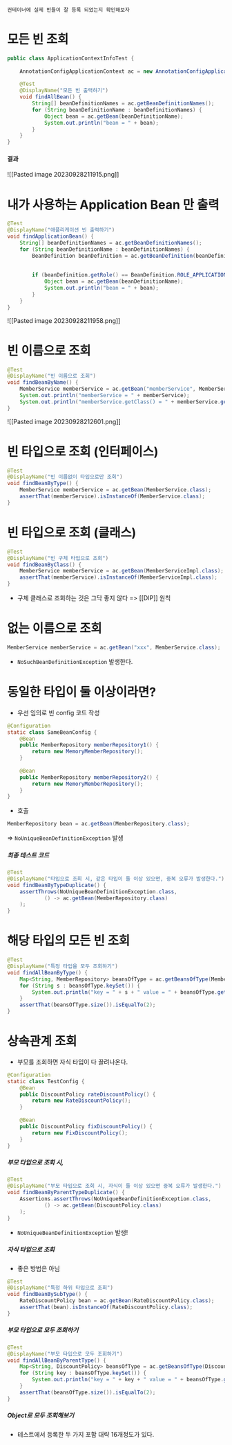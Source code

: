 	컨테이너에 실제 빈들이 잘 등록 되었는지 확인해보자

# 모든 빈 조회
```java
public class ApplicationContextInfoTest {  
  
    AnnotationConfigApplicationContext ac = new AnnotationConfigApplicationContext(AppConfig.class);  
  
    @Test  
    @DisplayName("모든 빈 출력하기")  
    void findAllBean() {  
        String[] beanDefinitionNames = ac.getBeanDefinitionNames();  
        for (String beanDefinitionName : beanDefinitionNames) {  
            Object bean = ac.getBean(beanDefinitionName);  
            System.out.println("bean = " + bean);  
        }  
    }  
}
```

#### 결과
![[Pasted image 20230928211915.png]]

# 내가 사용하는 Application Bean 만 출력
```java
@Test  
@DisplayName("애플리케이션 빈 출력하기")  
void findApplicationBean() {  
    String[] beanDefinitionNames = ac.getBeanDefinitionNames();  
    for (String beanDefinitionName : beanDefinitionNames) {  
        BeanDefinition beanDefinition = ac.getBeanDefinition(beanDefinitionName);  
  
  
        if (beanDefinition.getRole() == BeanDefinition.ROLE_APPLICATION) {  
            Object bean = ac.getBean(beanDefinitionName);  
            System.out.println("bean = " + bean);  
        }  
    }  
}
```
![[Pasted image 20230928211958.png]]

# 빈 이름으로 조회
```java
@Test  
@DisplayName("빈 이름으로 조회")  
void findBeanByName() {  
    MemberService memberService = ac.getBean("memberService", MemberService.class);  
    System.out.println("memberService = " + memberService);  
    System.out.println("memberService.getClass() = " + memberService.getClass());  
}
```
![[Pasted image 20230928212601.png]]

# 빈 타입으로 조회 (인터페이스)
```java
@Test  
@DisplayName("빈 이름없이 타입으로만 조회")  
void findBeanByType() {  
    MemberService memberService = ac.getBean(MemberService.class);  
    assertThat(memberService).isInstanceOf(MemberService.class);  
}
```

# 빈 타입으로 조회 (클래스)
```java
@Test  
@DisplayName("빈 구체 타입으로 조회")  
void findBeanByClass() {  
    MemberService memberService = ac.getBean(MemberServiceImpl.class);  
    assertThat(memberService).isInstanceOf(MemberServiceImpl.class);  
}
```
- 구체 클래스로 조회하는 것은 그닥 좋지 않다 => [[DIP]] 원칙

# 없는 이름으로 조회
```java
MemberService memberService = ac.getBean("xxx", MemberService.class);
```
- `NoSuchBeanDefinitionException` 발생한다.

# 동일한 타입이 둘 이상이라면?
- 우선 임의로 빈 config 코드 작성
```java
@Configuration  
static class SameBeanConfig {  
    @Bean  
    public MemberRepository memberRepository1() {  
        return new MemoryMemberRepository();  
    }  
  
    @Bean  
    public MemberRepository memberRepository2() {  
        return new MemoryMemberRepository();  
    }  
}
```
- 호출
```java
MemberRepository bean = ac.getBean(MemberRepository.class);
```
=> `NoUniqueBeanDefinitionException` 발생

##### 최종 테스트 코드
```java
@Test  
@DisplayName("타입으로 조회 시, 같은 타입이 둘 이상 있으면, 중복 오류가 발생한다.")  
void findBeanByTypeDuplicate() {  
    assertThrows(NoUniqueBeanDefinitionException.class,  
            () -> ac.getBean(MemberRepository.class)  
    );  
}
```

# 해당 타입의 모든 빈 조회
```java
@Test  
@DisplayName("특정 타입을 모두 조회하기")  
void findAllBeanByType() {  
    Map<String, MemberRepository> beansOfType = ac.getBeansOfType(MemberRepository.class);  
    for (String s : beansOfType.keySet()) {  
        System.out.println("key = " + s + " value = " + beansOfType.get(s));  
    }  
    assertThat(beansOfType.size()).isEqualTo(2);  
}
```

# 상속관계 조회
- 부모를 조회하면 자식 타입이 다 끌려나온다.

```java
@Configuration  
static class TestConfig {  
    @Bean  
    public DiscountPolicy rateDiscountPolicy() {  
        return new RateDiscountPolicy();  
    }  
  
    @Bean  
    public DiscountPolicy fixDiscountPolicy() {  
        return new FixDiscountPolicy();  
    }  
}
```

##### 부모 타입으로 조회 시,
```java
@Test  
@DisplayName("부모 타입으로 조회 시, 자식이 둘 이상 있으면 중복 오류가 발생한다.")  
void findBeanByParentTypeDuplicate() {  
    Assertions.assertThrows(NoUniqueBeanDefinitionException.class,  
            () -> ac.getBean(DiscountPolicy.class)  
    );  
}
```
- `NoUniqueBeanDefinitionException` 발생!

##### 자식 타입으로 조회
- 좋은 방법은 아님
```java
@Test  
@DisplayName("특정 하위 타입으로 조회")  
void findBeanBySubType() {  
    RateDiscountPolicy bean = ac.getBean(RateDiscountPolicy.class);  
    assertThat(bean).isInstanceOf(RateDiscountPolicy.class);  
}
```


##### 부모 타입으로 모두 조회하기
```java
@Test  
@DisplayName("부모 타입으로 모두 조회하기")  
void findAllBeanByParentType() {  
    Map<String, DiscountPolicy> beansOfType = ac.getBeansOfType(DiscountPolicy.class);  
    for (String key : beansOfType.keySet()) {  
        System.out.println("key = " + key + " value = " + beansOfType.get(key));  
    }  
    assertThat(beansOfType.size()).isEqualTo(2);  
}
```

##### Object로 모두 조회해보기
- 테스트에서 등록한 두 가지 포함 대략 16개정도가 있다.